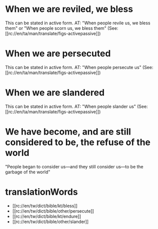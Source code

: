 # When we are reviled, we bless

This can be stated in active form. AT: "When people revile us, we bless them" or "When people scorn us, we bless them" (See: [[rc://en/ta/man/translate/figs-activepassive]])

# When we are persecuted

This can be stated in active form. AT: "When people persecute us" (See: [[rc://en/ta/man/translate/figs-activepassive]])

# When we are slandered

This can be stated in active form. AT: "When people slander us" (See: [[rc://en/ta/man/translate/figs-activepassive]])

# We have become, and are still considered to be, the refuse of the world

"People began to consider us—and they still consider us—to be the garbage of the world"

# translationWords

* [[rc://en/tw/dict/bible/kt/bless]]
* [[rc://en/tw/dict/bible/other/persecute]]
* [[rc://en/tw/dict/bible/kt/endure]]
* [[rc://en/tw/dict/bible/other/slander]]
